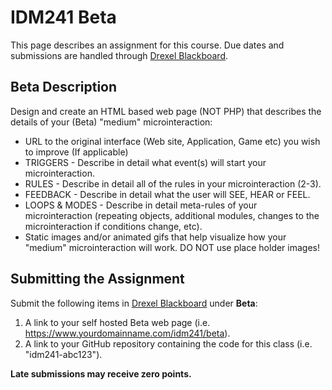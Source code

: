 # IDM241 Beta

This page describes an assignment for this course. Due dates and submissions are handled through [Drexel Blackboard](https://learn.dcollege.net/).


## Beta Description

Design and create an HTML based web page (NOT PHP) that describes the details of your (Beta) "medium" microinteraction:

- URL to the original interface (Web site, Application, Game etc) you wish to improve (If applicable)
- TRIGGERS - Describe in detail what event(s) will start your microinteraction.
- RULES - Describe in detail all of the rules in your microinteraction (2-3).
- FEEDBACK - Describe in detail what the user will SEE, HEAR or FEEL.
- LOOPS & MODES - Describe in detail meta-rules of your microinteraction (repeating objects, additional modules, changes to the microinteraction if conditions change, etc).
- Static images and/or animated gifs that help visualize how your "medium" microinteraction will work. DO NOT use place holder images!

## Submitting the Assignment

Submit the following items in [Drexel Blackboard](https://learn.dcollege.net/) under **Beta**:

1. A link to your self hosted Beta web page (i.e. https://www.yourdomainname.com/idm241/beta).
1. A link to your GitHub repository containing the code for this class (i.e. "idm241-abc123").

**Late submissions may receive zero points.**
